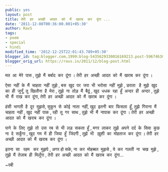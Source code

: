 ```yaml
---
public: yes
layout: post
title: तेरी  हर  अच्छी  आदत  को  मैं  खराब  कर  दूंगा ...
date: '2011-12-08T00:36:00.001+05:30'
author: RavS
tags:
- poem
- special
- hindi
modified_time: '2012-12-25T22:01:43.789+05:30'
blogger_id: tag:blogger.com,1999:blog-5435629330016169213.post-5967463050101113645
blogger_orig_url: https://ravs.in/2011/12/blog-post.html
---
```



मत  आ  मेरे  पास , तुझे  मैं  बर्बाद  कर  दूंगा ।
तेरी  हर  अच्छी  आदत  को  मैं  खराब  कर  दूंगा ।

ऐसा  नहीं  के  मैं  चाहता  नहीं  तुझे ,
बस  खुद  पर  जरा  भी  भरोसा  नहीं  मुझे ,
डराता   है  मुझे  खुद  का  ही  जुनूँ,
तू  खिलौना  है  मेरा , तुझे  ना  तोड़  मैं  बैठूं ,
खुद  धधक  रहा  हूँ  अन्दर  ही  अन्दर ,
तुझे  भी  मैं  राख  कर  दूंगा,
तेरी  हर  अच्छी  आदत  को  मैं  खराब  कर  दूंगा ।

हंसी  भागती  है  दूर  मुझसे,
सुकून  से  कोई  नाता  नहीं,
खुद  इतनी  बार  फिसला  हूँ,
तुझे  गिराना  मैं  चाहता  नहीं ,
खुद  नहीं  पाक , रही  तू  गर  साथ ,
तुझे  भी  मैं  नापाक  कर  दूंगा ।
तेरी  हर  अच्छी  आदत  को  मैं  खराब  कर  दूंगा ।

पाने  के  लिए  तुझे  तो  उस  रब  से  भी  लड़  सकता  हूँ ,
मगर  लाकर  तुझे  अपने  दर्द  के  सिवा  कुछ  ना  दे  सकूँगा ,
खुद  गम  में  ही  जिया  हूँ  जिंदगी ,
तुझे  भी   ख़ुशी  का  मोहताज  कर  दूंगा ।
तेरी  हर  अच्छी  आदत  को  मैं  खराब  कर  दूंगा ।

इतना  सा   रहम   कर  मुझपे ,
अगर हो सके, ना  कर  मोहब्बत  मुझसे ,
ये  कर  गलती  ना  चख  मुझे ,
तुझे  मैं  तेज़ाब  ही  मिलूँगा ,
तेरी  हर  अच्छी  आदत  को  मैं  खराब  कर  दूंगा...

~रबी
